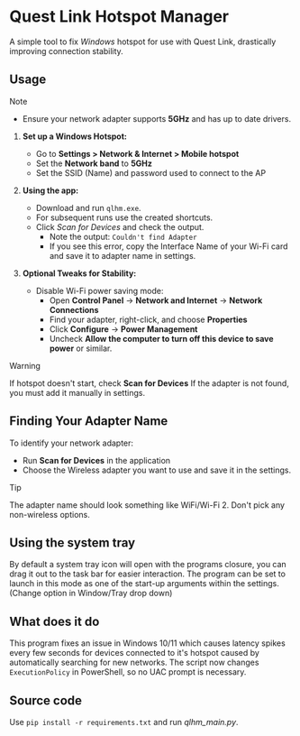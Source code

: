 # Quest Link Hotspot Manager

A simple tool to fix *Windows* hotspot for use with Quest Link, drastically improving connection stability.

## Usage
> [!NOTE]
> - Ensure your network adapter supports **5GHz** and has up to date drivers.
1. **Set up a Windows Hotspot:**
   - Go to **Settings > Network & Internet > Mobile hotspot**
   - Set the **Network band** to **5GHz**
   - Set the SSID (Name) and password used to connect to the AP

2. **Using the app:**
   - Download and run `qlhm.exe`.
   - For subsequent runs use the created shortcuts.
   - Click *Scan for Devices* and check the output.
       - Note the output: `Couldn't find Adapter`
       - If you see this error, copy the Interface Name of your Wi-Fi card and save it to adapter name in settings.

3. **Optional Tweaks for Stability:**
   - Disable Wi-Fi power saving mode:
     - Open **Control Panel** → **Network and Internet** → **Network Connections**
     - Find your adapter, right-click, and choose **Properties**
     - Click **Configure** → **Power Management**
     - Uncheck **Allow the computer to turn off this device to save power** or similar.
> [!WARNING]
> If hotspot doesn't start, check **Scan for Devices**
> If the adapter is not found, you must add it manually in settings.

## Finding Your Adapter Name

To identify your network adapter:

- Run **Scan for Devices** in the application
- Choose the Wireless adapter you want to use and save it in the settings.
> [!TIP]
> The adapter name should look something like WiFi/Wi-Fi 2. Don't pick any non-wireless options.

## Using the system tray

By default a system tray icon will open with the programs closure, you can drag it out to
the task bar for easier interaction. The program can be set to launch in this mode as one
of the start-up arguments within the settings. (Change option in Window/Tray drop down)

## What does it do

This program fixes an issue in Windows 10/11 which causes latency spikes every few seconds 
for devices connected to it's hotspot caused by automatically searching for new networks.
The script now changes `ExecutionPolicy` in PowerShell, so no UAC prompt is necessary.

## Source code

Use `pip install -r requirements.txt` and run *qlhm_main.py*.
